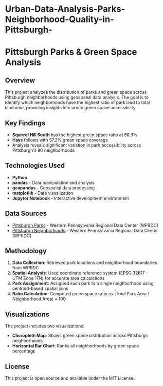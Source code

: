 # Urban-Data-Analysis-Parks-Neighborhood-Quality-in-Pittsburgh-
# Pittsburgh Parks & Green Space Analysis

## Overview
This project analyzes the distribution of parks and green space across Pittsburgh neighborhoods using geospatial data analysis. The goal is to identify which neighborhoods have the highest ratio of park land to total land area, providing insights into urban green space accessibility.

## Key Findings
- **Squirrel Hill South** has the highest green space ratio at 60.9%
- **Hays** follows with 57.2% green space coverage
- Analysis reveals significant variation in park accessibility across Pittsburgh's 90 neighborhoods

## Technologies Used
- **Python**
- **pandas** - Data manipulation and analysis
- **geopandas** - Geospatial data processing
- **matplotlib** - Data visualization
- **Jupyter Notebook** - Interactive development environment

## Data Sources
- [Pittsburgh Parks](https://data.wprdc.org/) - Western Pennsylvania Regional Data Center (WPRDC)
- [Pittsburgh Neighborhoods](https://data.wprdc.org/) - Western Pennsylvania Regional Data Center (WPRDC)

## Methodology
1. **Data Collection**: Retrieved park locations and neighborhood boundaries from WPRDC
2. **Spatial Analysis**: Used coordinate reference system (EPSG:32617 - UTM Zone 17N) for accurate area calculations
3. **Park Assignment**: Assigned each park to a single neighborhood using centroid-based spatial joins
4. **Ratio Calculation**: Computed green space ratio as (Total Park Area / Neighborhood Area) × 100

## Visualizations
The project includes two visualizations:
- **Choropleth Map**: Shows green space distribution across Pittsburgh neighborhoods
- **Horizontal Bar Chart**: Ranks all neighborhoods by green space percentage



## License
This project is open source and available under the MIT License.
